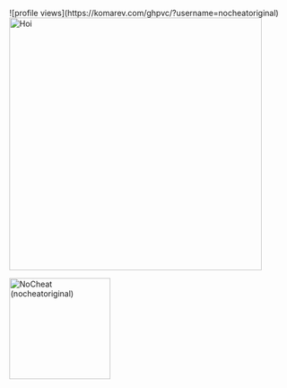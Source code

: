 <p>  
<!-- 🍁 -->  
![profile views](https://komarev.com/ghpvc/?username=nocheatoriginal)
<img height="450em" src="https://abload.de/img/nocheat_pfpuhjar.jpg" title="Hoi"/>  
</p>

<p>  
<!-- Programming Languages -->  
<img height="180em" src="https://verzel-stats2.vercel.app/api/top-langs/?username=nocheatoriginal&include_all_commits=true&count_private=true&show_icons=true&hide_border=true&layout=compact&hide=lua&langs_count=8&theme=react" title="NoCheat (nocheatoriginal)"/>  
</p>

[comment]: # (Image-Src: https://booth.pm/ja/items/2559783)
